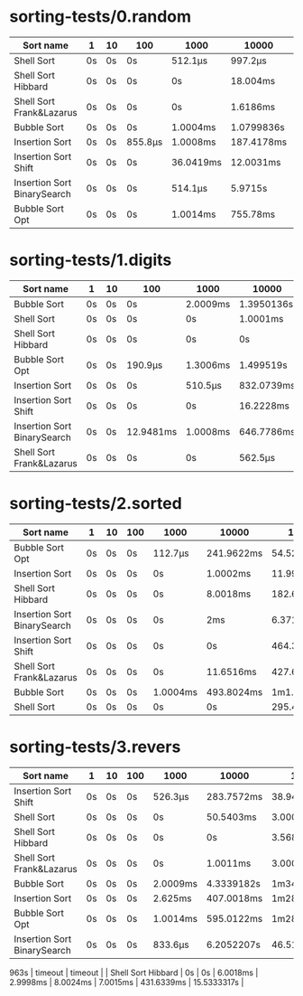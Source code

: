 # sorting-tests/0.random
| Sort name | 1 | 10 | 100 | 1000 | 10000 | 100000 | 1000000 | 10000000 |
| --- | --- | --- | --- | --- | --- | --- | --- | --- |
| Shell Sort | 0s | 0s | 0s | 512.1µs | 997.2µs | 339.2612ms | 9.9934046s | 38.7102398s |
| Shell Sort Hibbard | 0s | 0s | 0s | 0s | 18.004ms | 205.9059ms | 5.3576939s | 30.6784075s |
| Shell Sort Frank&Lazarus | 0s | 0s | 0s | 0s | 1.6186ms | 21.0033ms | 9.9986342s | 29.4430101s |
| Bubble Sort | 0s | 0s | 0s | 1.0004ms | 1.0799836s | timeout | timeout | timeout |
| Insertion Sort | 0s | 0s | 855.8µs | 1.0008ms | 187.4178ms | 1m9.8966826s | timeout | timeout |
| Insertion Sort Shift | 0s | 0s | 0s | 36.0419ms | 12.0031ms | 18.1038147s | timeout | timeout |
| Insertion Sort BinarySearch | 0s | 0s | 0s | 514.1µs | 5.9715s | 33.0983264s | timeout | timeout |
| Bubble Sort Opt | 0s | 0s | 0s | 1.0014ms | 755.78ms | timeout | timeout | timeout |

# sorting-tests/1.digits
| Sort name | 1 | 10 | 100 | 1000 | 10000 | 100000 | 1000000 | 10000000 |
| --- | --- | --- | --- | --- | --- | --- | --- | --- |
| Bubble Sort | 0s | 0s | 0s | 2.0009ms | 1.3950136s | timeout | timeout | timeout |
| Shell Sort | 0s | 0s | 0s | 0s | 1.0001ms | 6.4354ms | 796.2277ms | 8.7718154s |
| Shell Sort Hibbard | 0s | 0s | 0s | 0s | 0s | 12.0097ms | 391.4756ms | 6.9478453s |
| Bubble Sort Opt | 0s | 0s | 190.9µs | 1.3006ms | 1.499519s | timeout | timeout | timeout |
| Insertion Sort | 0s | 0s | 0s | 510.5µs | 832.0739ms | 57.7749284s | timeout | timeout |
| Insertion Sort Shift | 0s | 0s | 0s | 0s | 16.2228ms | 21.9870136s | timeout | timeout |
| Insertion Sort BinarySearch | 0s | 0s | 12.9481ms | 1.0008ms | 646.7786ms | 42.6027009s | timeout | timeout |
| Shell Sort Frank&Lazarus | 0s | 0s | 0s | 0s | 562.5µs | 4.7268ms | 19.4468216s | 48.5858315s |

# sorting-tests/2.sorted
| Sort name | 1 | 10 | 100 | 1000 | 10000 | 100000 | 1000000 | 10000000 |
| --- | --- | --- | --- | --- | --- | --- | --- | --- |
| Bubble Sort Opt | 0s | 0s | 0s | 112.7µs | 241.9622ms | 54.5206652s | timeout | timeout |
| Insertion Sort | 0s | 0s | 0s | 0s | 1.0002ms | 11.9940287s | timeout | timeout |
| Shell Sort Hibbard | 0s | 0s | 0s | 0s | 8.0018ms | 182.6825ms | 6.017059s | 21.6247393s |
| Insertion Sort BinarySearch | 0s | 0s | 0s | 0s | 2ms | 6.3718435s | 1m38.397424s | timeout |
| Insertion Sort Shift | 0s | 0s | 0s | 0s | 0s | 464.3119ms | 54.6699268s | timeout |
| Shell Sort Frank&Lazarus | 0s | 0s | 0s | 0s | 11.6516ms | 427.6293ms | 8.855364s | 19.3490543s |
| Bubble Sort | 0s | 0s | 0s | 1.0004ms | 493.8024ms | 1m1.1818659s | timeout | timeout |
| Shell Sort | 0s | 0s | 0s | 0s | 0s | 295.4897ms | 8.7443986s | 18.3434692s |

# sorting-tests/3.revers
| Sort name | 1 | 10 | 100 | 1000 | 10000 | 100000 | 1000000 | 10000000 |
| --- | --- | --- | --- | --- | --- | --- | --- | --- |
| Insertion Sort Shift | 0s | 0s | 0s | 526.3µs | 283.7572ms | 38.9402181s | timeout | timeout |
| Shell Sort | 0s | 0s | 0s | 0s | 50.5403ms | 3.0001ms | 579.0442ms | 5.47721s |
| Shell Sort Hibbard | 0s | 0s | 0s | 0s | 0s | 3.5682ms | 374.9473ms | 8.6081535s |
| Shell Sort Frank&Lazarus | 0s | 0s | 0s | 0s | 1.0011ms | 3.0004ms | 554.2853ms | 8.805422s |
| Bubble Sort | 0s | 0s | 0s | 2.0009ms | 4.3339182s | 1m34.1980548s | timeout | timeout |
| Insertion Sort | 0s | 0s | 0s | 2.625ms | 407.0018ms | 1m28.5837421s | timeout | timeout |
| Bubble Sort Opt | 0s | 0s | 0s | 1.0014ms | 595.0122ms | 1m28.9592004s | timeout | timeout |
| Insertion Sort BinarySearch | 0s | 0s | 0s | 833.6µs | 6.2052207s | 46.5193752s | timeout | timeout |

963s | timeout | timeout |
| Shell Sort Hibbard | 0s | 0s | 6.0018ms | 2.9998ms | 8.0024ms | 7.0015ms | 431.6339ms | 15.5333317s |

